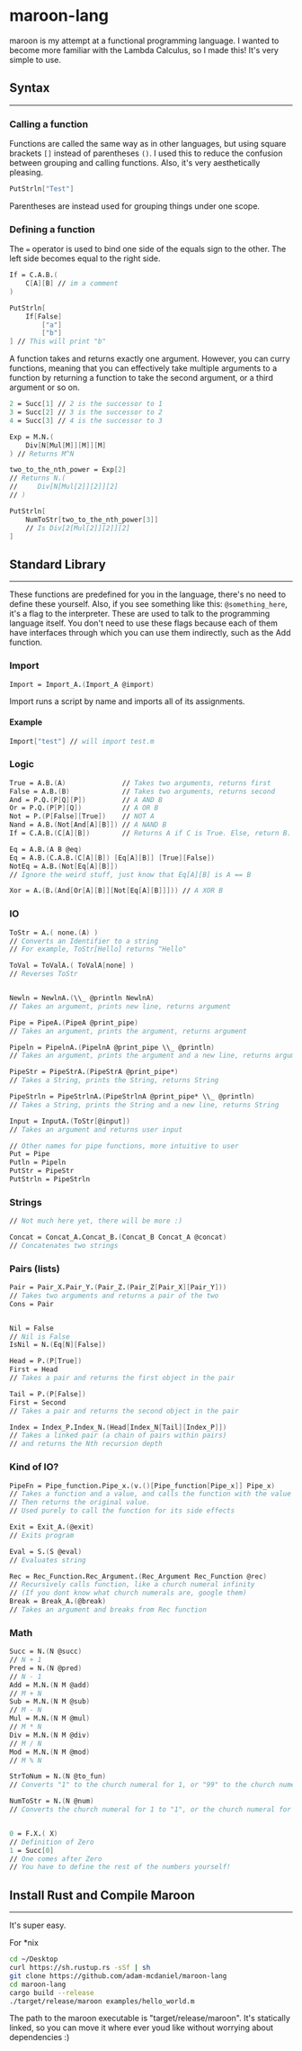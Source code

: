 # maroon-lang

maroon is my attempt at a functional programming language. I wanted to become more familiar with the Lambda Calculus, so I made this! It's very simple to use.

## Syntax

---

### Calling a function

Functions are called the same way as in other languages, but using square brackets `[]` instead of parentheses `()`. I used this to reduce the confusion between grouping and calling functions. Also, it's very aesthetically pleasing.

```fs
PutStrln["Test"]
```

Parentheses are instead used for grouping things under one scope.

### Defining a function

The `=` operator is used to bind one side of the equals sign to the other. The left side becomes equal to the right side.

```fs
If = C.A.B.(
    C[A][B] // im a comment
)

PutStrln[
    If[False]
        ["a"]
        ["b"]
] // This will print "b"
```

A function takes and returns exactly one argument. However, you can curry functions, meaning that you can effectively take multiple arguments to a function by returning a function to take the second argument, or a third argument or so on.

```fs
2 = Succ[1] // 2 is the successor to 1
3 = Succ[2] // 3 is the successor to 2
4 = Succ[3] // 4 is the successor to 3

Exp = M.N.(
    Div[N[Mul[M]][M]][M]
) // Returns M^N

two_to_the_nth_power = Exp[2]
// Returns N.(
//     Div[N[Mul[2]][2]][2]
// )

PutStrln[
    NumToStr[two_to_the_nth_power[3]]
    // Is Div[2[Mul[2]][2]][2]
]
```

## Standard Library

---

These functions are predefined for you in the language, there's no need to define these yourself. Also, if you see something like this: `@something_here`, it's a flag to the interpreter. These are used to talk to the programming language itself. You don't need to use these flags because each of them have interfaces through which you can use them indirectly, such as the Add function.

### Import

```fs
Import = Import_A.(Import_A @import)
```

Import runs a script by name and imports all of its assignments.

#### Example

```fs
Import["test"] // will import test.m
```

### Logic

```fs
True = A.B.(A)              // Takes two arguments, returns first
False = A.B.(B)             // Takes two arguments, returns second
And = P.Q.(P[Q][P])         // A AND B
Or = P.Q.(P[P][Q])          // A OR B
Not = P.(P[False][True])    // NOT A
Nand = A.B.(Not[And[A][B]]) // A NAND B
If = C.A.B.(C[A][B])        // Returns A if C is True. Else, return B.

Eq = A.B.(A B @eq)
Eq = A.B.(C.A.B.(C[A][B]) [Eq[A][B]] [True][False])
NotEq = A.B.(Not[Eq[A][B]])
// Ignore the weird stuff, just know that Eq[A][B] is A == B

Xor = A.(B.(And[Or[A][B]][Not[Eq[A][B]]])) // A XOR B
```

### IO

```fs
ToStr = A.( none.(A) )
// Converts an Identifier to a string
// For example, ToStr[Hello] returns "Hello"

ToVal = ToValA.( ToValA[none] )
// Reverses ToStr


Newln = NewlnA.(\\_ @println NewlnA)
// Takes an argument, prints new line, returns argument

Pipe = PipeA.(PipeA @print_pipe)
// Takes an argument, prints the argument, returns argument

Pipeln = PipelnA.(PipelnA @print_pipe \\_ @println)
// Takes an argument, prints the argument and a new line, returns argument

PipeStr = PipeStrA.(PipeStrA @print_pipe*)
// Takes a String, prints the String, returns String

PipeStrln = PipeStrlnA.(PipeStrlnA @print_pipe* \\_ @println)
// Takes a String, prints the String and a new line, returns String

Input = InputA.(ToStr[@input])
// Takes an argument and returns user input

// Other names for pipe functions, more intuitive to user
Put = Pipe
Putln = Pipeln
PutStr = PipeStr
PutStrln = PipeStrln
```

### Strings

```fs
// Not much here yet, there will be more :)

Concat = Concat_A.Concat_B.(Concat_B Concat_A @concat)
// Concatenates two strings
```

### Pairs (lists)

```fs
Pair = Pair_X.Pair_Y.(Pair_Z.(Pair_Z[Pair_X][Pair_Y]))
// Takes two arguments and returns a pair of the two
Cons = Pair


Nil = False
// Nil is False
IsNil = N.(Eq[N][False])

Head = P.(P[True])
First = Head
// Takes a pair and returns the first object in the pair

Tail = P.(P[False])
First = Second
// Takes a pair and returns the second object in the pair

Index = Index_P.Index_N.(Head[Index_N[Tail][Index_P]])
// Takes a linked pair (a chain of pairs within pairs)
// and returns the Nth recursion depth
```

### Kind of IO?

```fs
PipeFn = Pipe_function.Pipe_x.(v.()[Pipe_function[Pipe_x]] Pipe_x)
// Takes a function and a value, and calls the function with the value
// Then returns the original value.
// Used purely to call the function for its side effects

Exit = Exit_A.(@exit)
// Exits program

Eval = S.(S @eval)
// Evaluates string

Rec = Rec_Function.Rec_Argument.(Rec_Argument Rec_Function @rec)
// Recursively calls function, like a church numeral infinity
// (If you dont know what church numerals are, google them)
Break = Break_A.(@break)
// Takes an argument and breaks from Rec function
```

### Math

```fs
Succ = N.(N @succ)
// N + 1
Pred = N.(N @pred)
// N - 1
Add = M.N.(N M @add)
// M + N
Sub = M.N.(N M @sub)
// M - N
Mul = M.N.(N M @mul)
// M * N
Div = M.N.(N M @div)
// M / N
Mod = M.N.(N M @mod)
// M % N

StrToNum = N.(N @to_fun)
// Converts "1" to the church numeral for 1, or "99" to the church numeral for 99

NumToStr = N.(N @num)
// Converts the church numeral for 1 to "1", or the church numeral for 99 to "99"


0 = F.X.( X)
// Definition of Zero
1 = Succ[0]
// One comes after Zero
// You have to define the rest of the numbers yourself!
```

## Install Rust and Compile Maroon

---

It's super easy.

For \*nix

```bash
cd ~/Desktop
curl https://sh.rustup.rs -sSf | sh
git clone https://github.com/adam-mcdaniel/maroon-lang
cd maroon-lang
cargo build --release
./target/release/maroon examples/hello_world.m
```

The path to the maroon executable is "target/release/maroon". It's statically linked, so you can move it where ever youd like without worrying about dependencies :)
